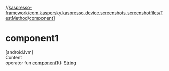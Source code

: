//[kaspresso-framework](../../index.md)/[com.kaspersky.kaspresso.device.screenshots.screenshotfiles](../index.md)/[TestMethod](index.md)/[component1](component1.md)



# component1  
[androidJvm]  
Content  
operator fun [component1](component1.md)(): [String](https://kotlinlang.org/api/latest/jvm/stdlib/kotlin/-string/index.html)  



